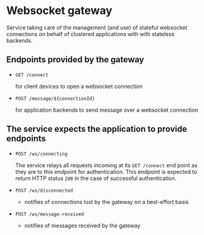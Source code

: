 # Websocket gateway

Service taking care of the management (and use) of stateful websocket connections on behalf of clustered applications with with stateless backends.

## Endpoints provided by the gateway

* `GET /connect`
  
  for client devices to open a websocket connection
  
* `POST /message/${connectionId}`
  
  for application backends to send message over a websocket connection

## The service expects the application to provide endpoints

* `POST /ws/connecting`
    
    The service relays all requests incoming at its `GET /connect`
    end point as they are to this endpoint for authentication. This endpoint
    is expected to return HTTP status `200` in the case of successful authentication.

* `POST /ws/disconnected`

  * notifies of connections lost by the gateway on a best-effort basis

* `POST /ws/message-received`

  * notifies of messages received by the gateway
